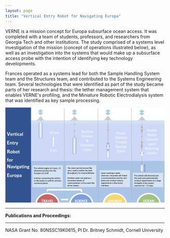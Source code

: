 ```yaml
---
layout: page
title: "Vertical Entry Robot for Navigating Europa"
---
```


VERNE is a mission concept for Europa subsurface ocean access. It was completed with a team of students, professors, and researchers from Georgia Tech and other institutions. The study comprised of a systems level investigation of the mission (concept of operations illustrated below), as well as an investigation into the systems that would make up a subsurface access probe with the intention of identifying key technology developments.

Frances operated as a systems lead for both the Sample Handling System team and the Structures team, and contributed to the Systems Engineering team. Several technologies that were identified as part of the study became parts of her research and thesis: the tether management system that enables VERNE's profiling, and the Miniature Robotic Electrodialysis system that was identified as key sample processing.

<img src = "/assets/img/verne-conops.jpg" alt="VERNE System ConOps" width="600">

---

**Publications and Proceedings:**




---

NASA Grant No. 80NSSC19K0615, PI Dr. Britney Schmidt, Cornell University